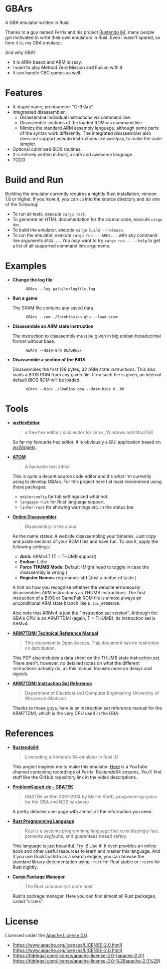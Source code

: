# GBArs

A GBA emulator written in Rust.

Thanks to a guy named Ferris and his project [Rustendo 64](https://github.com/yupferris/rustendo64), many people got motivated to write their own emulators in Rust. Even I wasn't spared, so here it is, my GBA emulator.

And why GBA?

- It is ARM-based and ARM is sexy.
- I want to play Metroid Zero Mission and Fusion with it.
- It can handle GBC games as well.

# Features

- A stupid name, pronounced: "G-B-Ars"
- Integreated disassembler.
	- Disassemble individual instructions via command line.
	- Disassemble sections of the loaded ROM via command line.
	- Mimics the standard ARM assembly language, although some parts of the syntax work differently. The integrated disassembler also does not support pseudo instructions like `push`/`pop`, to make the code simpler.
- Optional optimised BIOS routines.
- It is entirely written in Rust, a safe and awesome language.
- TODO

# Build and Run

Building the emulator currently requires a nightly Rust installation, version 1.8 or higher. If you have it, you can `cd` into the source directory and do one of the following:

- To run all tests, execute `cargo test`.
- To generate an HTML documentation for the source code, execute `cargo doc`.
- To build the emulator, execute `cargo build --release`.
- To run the emulator, execute `cargo run -- ARGS...` with any command line arguments `ARGS...`. You may want to try `cargo run -- --help` to get a list of all supported command line arguments.

# Examples

- **Change the log file**
			
			GBArs --log path/to/logfile.log
			
- **Run a game**
	
	The SRAM file contains any saved data.
			
			GBArs --rom ./ZeroMission.gba --load-sram
			
- **Disassemble an ARM state instruction**
	
	The instruction to disassemble must be given in big endian hexadecimal format without base.
			
			GBArs --dasm-arm DEADBEEF
			
- **Disassemble a section of the BIOS**
	
	Disassembles the first 128 bytes, 32 ARM state instructions. This also loads a BIOS ROM from any given file. If no such file is given, an internal default BIOS ROM will be loaded.
			
			GBArs --bios ./GbaBios.gba --dasm-bios 0..80

# Tools
- **[wxHexEditor](http://www.wxhexeditor.org/)**

	> a free hex editor / disk editor for Linux, Windows and MacOSX

	So far my favourite hex editor. It is obviously a GUI application based on [wxWidgets](http://www.wxwidgets.org/).
- **[ATOM](https://atom.io/)**

    > A hackable text editor

    This is quite a decent source code editor and it's what I'm currently using to develop GBArs. For this project here I at least recommend using these packages:

    - `editorconfig` for tab settings and what not.
    - `language-rust` for Rust language support.
    - `linter-rust` for showing warnings etc. in the status bar.
- **[Online Disassembler](https://onlinedisassembler.com/odaweb/)**

	> Disassembly in the cloud.

	As the name states: A website disassembling your binaries. Just copy and paste sections of your ROM files and have fun. To use it, apply the following settings:
	
	- **Arch**: ARMv4T (T = THUMB support)
	- **Endian**: Little
	- **Force THUMB Mode**: Default (Might need to toggle in case the disassembly is wrong.)
	- **Register Names**: reg-names-std (Just a matter of taste.)
	
	A hint on how you recognise whether the website erroneously disassembles ARM instructions as THUMB instructions: The first instruction of a BIOS or GamePak ROM file is almost always an unconditional ARM state branch like `b loc_00000058`.
	
	Also note that ARMv4 is just the "instruction set version". Although the GBA's CPU is an ARM7TDMI (again, T = THUMB), its instruction set is ARMv4.
- **[ARM7TDMI Technical Reference Manual](http://www.atmel.com/Images/ddi0029g_7tdmi_r3_trm.pdf)**
	
	> This document is Open Access. This document has no restriction on distribution.
	
	This PDF also includes a data sheet on the THUMB state instruction set. There aren't, however, no detailed notes on what the different instructions actually do, as this manual focuses more on delays and signals.
- **[ARM7TDMI Instruction Set Reference](http://morrow.ece.wisc.edu/ECE353/arm7tdmi_instruction_set_reference.pdf)**

	> Department of Electrical and Computer Engineering University of Wisconsin-Madison

	Thanks to those guys, here is an instruction set reference manual for the ARM7TDMI, which is the very CPU used in the GBA.


# References
- **[Rustendo64](https://github.com/yupferris/rustendo64)**

	> Livecoding a Nintendo 64 emulator in Rust :D

	This project inspired me to make this emulator. [Here](https://www.youtube.com/channel/UC4mpLlHn0FOekNg05yCnkzQ/videos) is a YouTube channel containing recordings of Ferris' Rustendo64 streams. You'll find stuff like the GitHub repository link in the video descriptions.
- **[ProblemKaputt.de - GBATEK](http://problemkaputt.de/gbatek.htm)**

	> GBATEK written 2001-2014 by Martin Korth, programming specs for the GBA and NDS hardware

	A pretty detailed one-page with almost all the information you need.
- **[Rust Programming Language](https://www.rust-lang.org/)**

	> Rust is a systems programming language that runs blazingly fast, prevents segfaults, and guarantees thread safety.

	This language is just beautiful. Try it! Use it! It even provides an online book and other useful resources to learn and master this language. And if you use DuckDuckGo as a search engine, you can browse the standard library documentation using `!rust` for Rust stable or `!rustn` for Rust nightly.
- **[Cargo Package Manager](https://crates.io/)**

	> The Rust community’s crate host

	Rust's package manager. Here you can find almost all Rust packages, called "crates".

# License

Licensed under the [Apache License 2.0](./LICENSE-APACHE.md).

- [https://www.apache.org/licenses/LICENSE-2.0.html](https://www.apache.org/licenses/LICENSE-2.0.html)
- [https://tldrlegal.com/license/apache-license-2.0-(apache-2.0)](https://tldrlegal.com/license/apache-license-2.0-%28apache-2.0%29)